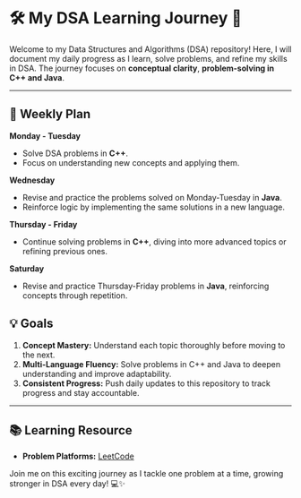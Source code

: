 # 🛠️ My DSA Learning Journey 🚀

Welcome to my Data Structures and Algorithms (DSA) repository! Here, I will document my daily progress as I learn, solve problems, and refine my skills in DSA. The journey focuses on **conceptual clarity**, **problem-solving in C++ and Java**.

---

## 🌟 Weekly Plan

**Monday - Tuesday**

- Solve DSA problems in **C++**.
- Focus on understanding new concepts and applying them.

**Wednesday**

- Revise and practice the problems solved on Monday-Tuesday in **Java**.
- Reinforce logic by implementing the same solutions in a new language.

**Thursday - Friday**

- Continue solving problems in **C++**, diving into more advanced topics or refining previous ones.

**Saturday**

- Revise and practice Thursday-Friday problems in **Java**, reinforcing concepts through repetition.

## 💡 Goals

1. **Concept Mastery:** Understand each topic thoroughly before moving to the next.
2. **Multi-Language Fluency:** Solve problems in C++ and Java to deepen understanding and improve adaptability.
3. **Consistent Progress:** Push daily updates to this repository to track progress and stay accountable.

---

## 📚 Learning Resource

- **Problem Platforms:** [LeetCode](https://leetcode.com)

Join me on this exciting journey as I tackle one problem at a time, growing stronger in DSA every day! 💻✨
